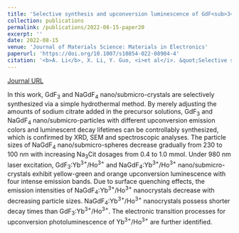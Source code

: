 ```yaml
---
title: 'Selective synthesis and upconversion luminescence of GdF<sub>3</sub> and NaGdF<sub>4</sub> nano/submicro-crystals doped with Yb<sup>3+</sup>/Ho<sup>3+</sup>'
collection: publications
permalink: /publications/2022-08-15-paper20
excerpt: ''
date: 2022-08-15
venue: 'Journal of Materials Science: Materials in Electronics'
paperurl: 'https://doi.org/10.1007/s10854-022-08904-4'
citation: '<b>A. Li</b>, X. Li, Y. Guo, <i>et al</i>. &quot;Selective synthesis and upconversion luminescence of GdF<sub>3</sub> and NaGdF<sub>4</sub> nano/submicro-crystals doped with Yb<sup>3+</sup>/Ho<sup>3+</sup>&quot;, <i>Journal of Materials Science: Materials in Electronics</i>, 2022.'
---
```

[Journal URL](https://link.springer.com/article/10.1007/s10854-022-08904-4)

In this work, GdF<sub>3</sub> and NaGdF<sub>4</sub> nano/submicro-crystals are selectively synthesized via a simple hydrothermal method. By merely adjusting the amounts of sodium citrate added in the precursor solutions, GdF<sub>3</sub> and NaGdF<sub>4</sub> nano/submicro-particles with different upconversion emission colors and luminescent decay lifetimes can be controllably synthesized, which is confirmed by XRD, SEM and spectroscopic analyses. The particle sizes of NaGdF<sub>4</sub> nano/submicro-spheres decrease gradually from 230 to 100 nm with increasing Na<sub>3</sub>Cit dosages from 0.4 to 1.0 mmol. Under 980 nm laser excitation, GdF<sub>3</sub>:Yb<sup>3+</sup>/Ho<sup>3+</sup> and NaGdF<sub>4</sub>:Yb<sup>3+</sup>/Ho<sup>3+</sup> nano/submicro-crystals exhibit yellow-green and orange upconversion luminescence with four intense emission bands. Due to surface quenching effects, the emission intensities of NaGdF<sub>4</sub>:Yb<sup>3+</sup>/Ho<sup>3+</sup> nanocrystals decrease with decreasing particle sizes. NaGdF<sub>4</sub>:Yb<sup>3+</sup>/Ho<sup>3+</sup> nanocrystals possess shorter decay times than GdF<sub>3</sub>:Yb<sup>3+</sup>/Ho<sup>3+</sup>. The electronic transition processes for upconversion photoluminescence of Yb<sup>3+</sup>/Ho<sup>3+</sup> are further identified.